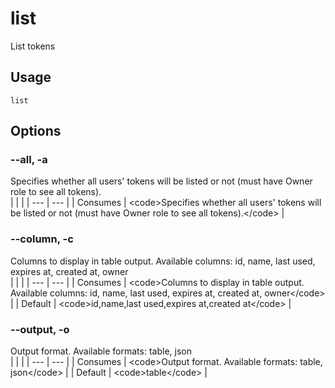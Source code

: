
# list

 
List tokens


## Usage
```console
list
```


## Options
### --all, -a
Specifies whether all users&#39; tokens will be listed or not (must have Owner role to see all tokens).
<br/>
| | |
| --- | --- |
| Consumes | &lt;code&gt;Specifies whether all users&#39; tokens will be listed or not (must have Owner role to see all tokens).&lt;/code&gt; |

### --column, -c
Columns to display in table output. Available columns: id, name, last used, expires at, created at, owner
<br/>
| | |
| --- | --- |
| Consumes | &lt;code&gt;Columns to display in table output. Available columns: id, name, last used, expires at, created at, owner&lt;/code&gt; |
| Default |     &lt;code&gt;id,name,last used,expires at,created at&lt;/code&gt; |



### --output, -o
Output format. Available formats: table, json
<br/>
| | |
| --- | --- |
| Consumes | &lt;code&gt;Output format. Available formats: table, json&lt;/code&gt; |
| Default |     &lt;code&gt;table&lt;/code&gt; |



